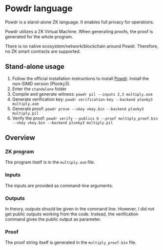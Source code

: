 # Powdr language

Powdr is a stand-alone ZK language. It enables full privacy for operations.

Powdr utilizes a ZK Virtual Machine. When generating proofs, the proof is generated for the whole program.

There is no native ecosystem/network/blockchain around Powdr. Therefore, no ZK smart contracts are supported.

## Stand-alone usage

1. Follow the official installation instructions to install [Powdr](https://docs.powdr.org/installation_sdk.html). Install the non-SIMD version (Plonky3).
1. Enter the `standalone` folder
1. Compile and generate witness: `powdr pil --inputs 2,3 multiply.asm`
1. Generate verification key: `powdr verification-key --backend plonky3 multiply.asm`
1. Generate proof: `powdr prove --vkey vkey.bin --backend plonky3  multiply.pil`
1. Verify the proof: `powdr verify --publics 6 --proof multiply_proof.bin --vkey vkey.bin --backend plonky3 multiply.pil`

## Overview

### ZK program

The program itself is in the `multiply.asm` file.

### Inputs

The inputs are provided as command-line arguments.

### Outputs

In theory, outputs should be given in the command line. However, I did not get public outputs working from the code. Instead, the verification command gives the public output as parameter.

### Proof

The proof string itself is generated in the `multiply_proof.bin` file.

